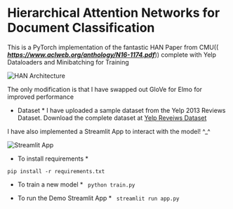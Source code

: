 # Hierarchical Attention Networks for Document Classification

This is a PyTorch implementation of the fantastic HAN Paper from CMU(( ***https://www.aclweb.org/anthology/N16-1174.pdf***)) 
complete with Yelp Dataloaders and Minibatching for Training

![HAN Architecture]("Implementations/HAN/han_model_architecture.png")

The only modification is that I have swapped out GloVe for Elmo for improved performance

* Dataset *
I have uploaded a sample dataset from the Yelp 2013 Reviews Dataset.
Download the complete dataset at [Yelp Reveiws Dataset](https://www.yelp.com/dataset/download)


I have also implemented a Streamlit App to interact with the model! ^_^

![Streamlit App]("Implementations/HAN/han_model_app.png")


* To install requirements *

`pip install -r requirements.txt`

* To train a new model * 
` python train.py`

* To run the Demo Streamlit App * 
` streamlit run app.py`
